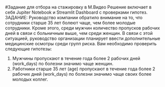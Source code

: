 #Задание для отбора на стажировку в М.Видео
Решение включает в себя Jupiter Notebook и Streamlit Dashboard с проверками гипотез.
ЗАДАНИЕ:
Руководство компании обратило внимание на то, что сотрудники старше 35 лет болеют чаще, чем более молодые сотрудники. Кроме этого, среди мужчин количество пропусков рабочих дней в связи с больничным выше, чем среди женщин. В связи с этой ситуацией, руководство организации планирует ввести дополнительные медицинские осмотры среди групп риска. 
Вам необходимо проверить следующие гипотезы:
1)	Мужчины пропускают в течение года более 2 рабочих дней (work_days) по болезни значимо чаще женщин.
2)	Работники старше 35 лет (age) пропускают в течение года более 2 рабочих дней (work_days) по болезни значимо чаще своих более молодых коллег.
